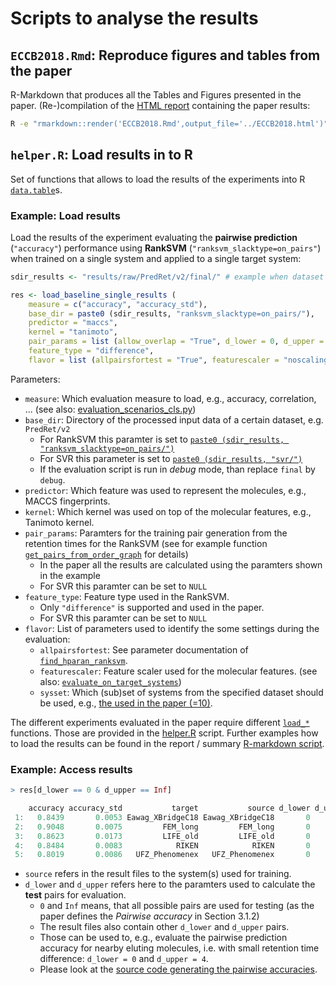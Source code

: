# Scripts to analyse the results

## ```ECCB2018.Rmd```: Reproduce figures and tables from the paper

R-Markdown that produces all the Tables and Figures presented in the paper.
(Re-)compilation of the [HTML report](../ECCB2018.html) containing the paper results:

```bash
R -e "rmarkdown::render('ECCB2018.Rmd',output_file='../ECCB2018.html')"
```

## ```helper.R```: Load results in to R

Set of functions that allows to load the results of the experiments into R [```data.table```](https://cran.r-project.org/web/packages/data.table/)s.

### Example: Load results

Load the results of the experiment evaluating the __pairwise prediction__ (```"accuracy"```)
performance using __RankSVM__ (```"ranksvm_slacktype=on_pairs"```) when trained 
on a single system and applied to a single target system:

```R
sdir_results <- "results/raw/PredRet/v2/final/" # example when dataset PredRet/v2 is used

res <- load_baseline_single_results (
    measure = c("accuracy", "accuracy_std"), 
    base_dir = paste0 (sdir_results, "ranksvm_slacktype=on_pairs/"),
    predictor = "maccs",
    kernel = "tanimoto",  
    pair_params = list (allow_overlap = "True", d_lower = 0, d_upper = 16, ireverse = "False", type = "order_graph"), 
    feature_type = "difference", 
    flavor = list (allpairsfortest = "True", featurescaler = "noscaling", sysset = 10))
```

Parameters:
- ```measure```: Which evaluation measure to load, e.g., accuracy, correlation, ... (see also: [evaluation_scenarios_cls.py](/src/evaluation_scenarios_cls.py#L464))
- ```base_dir```: Directory of the processed input data of a certain dataset, e.g. ```PredRet/v2```
  - For RankSVM this paramter is set to [```paste0 (sdir_results, "ranksvm_slacktype=on_pairs/")```](/results/raw/PredRet/v2/final_ECCB2018_paper/ranksvm_slacktype=on_pairs)
  - For SVR this parameter is set to [```paste0 (sdir_results, "svr/")```](/results/raw/PredRet/v2/final_ECCB2018_paper/svr)
  - If the evaluation script is run in _debug_ mode, than replace ```final``` by ```debug```.
- ```predictor```: Which feature was used to represent the molecules, e.g., MACCS fingerprints.
- ```kernel```: Which kernel was used on top of the molecular features, e.g., Tanimoto kernel.
- ```pair_params```: Paramters for the training pair generation from the retention times for the RankSVM (see for example function [```get_pairs_from_order_graph```](src/rank_svm_cls.py#L60) for details)
  - In the paper all the results are calculated using the paramters shown in the example
  - For SVR this paramter can be set to ```NULL```
- ```feature_type```: Feature type used in the RankSVM. 
  - Only ```"difference"``` is supported and used in the paper.
  - For SVR this paramter can be set to ```NULL```
- ```flavor```: List of parameters used to identify the some settings during the evaluation:
  - ```allpairsfortest```: See parameter documentation of [```find_hparan_ranksvm```](/src/model_selection_cls.py#L198).
  - ```featurescaler```: Feature scaler used for the molecular features. (see also: [```evaluate_on_target_systems```](/src/evaluation_scenarios_cls.py#L209))
  - ```sysset```: Which (sub)set of systems from the specified dataset should be used, e.g., [the used in the paper (=10)](/results/raw/PredRet/v2/config_local.json#L7).

The different experiments evaluated in the paper require different [```load_*```](helper.R#L246)
functions. Those are provided in the [helper.R](helper.R) script. Further examples
how to load the results can be found in the report / summary [R-markdown script](ECCB2018.Rmd).

### Example: Access results

```R
> res[d_lower == 0 & d_upper == Inf]

    accuracy accuracy_std           target           source d_lower d_upper
 1:   0.8439       0.0053 Eawag_XBridgeC18 Eawag_XBridgeC18       0     Inf
 2:   0.9048       0.0075         FEM_long         FEM_long       0     Inf
 3:   0.8623       0.0173         LIFE_old         LIFE_old       0     Inf
 4:   0.8484       0.0083            RIKEN            RIKEN       0     Inf
 5:   0.8019       0.0086   UFZ_Phenomenex   UFZ_Phenomenex       0     Inf
````

- ```source``` refers in the result files to the system(s) used for training. 
- ```d_lower``` and ```d_upper``` refers here to the paramters used to calculate the __test__ pairs for evaluation.
    - ```0``` and ```Inf``` means, that all possible pairs are used for testing (as the paper defines the _Pairwise accuracy_ in Section 3.1.2)
    - The result files also contain other ```d_lower``` and ```d_upper``` pairs.
    - Those can be used to, e.g., evaluate the pairwise prediction accuracy for nearby eluting molecules, i.e. with small retention time difference: ```d_lower = 0``` and ```d_upper = 4```.
    - Please look at the [source code generating the pairwise accuracies](/src/evaluation_scenarios_cls.py#L457).
